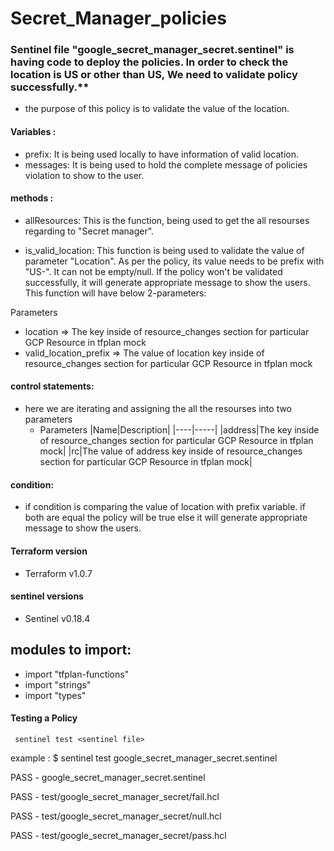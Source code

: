 # Secret_Manager_policies


### Sentinel file "google_secret_manager_secret.sentinel" is having code to deploy the policies. In order to check the location is US or other than US, We need to validate  policy successfully.**

* the purpose of this policy is to validate the value of the location.

#### Variables :

* prefix: It is being used locally to have information of valid location.
* messages: It is being used to hold the complete message of policies violation to show to the user.

#### methods :

* allResources: This is the function, being used to get the all resourses regarding to "Secret manager".


* is_valid_location: This function is being used to validate the value of parameter "Location". As per the policy, its value needs to be prefix with "US-". It can not be empty/null. If the policy won't be validated successfully, it will generate appropriate message to show the users. This function will have below 2-parameters:

Parameters
* location => The key inside of resource_changes section for particular GCP Resource in tfplan mock
* valid_location_prefix => The value of location key inside of resource_changes section for particular GCP Resource in tfplan mock

#### control statements: 
* here we are iterating and assigning the all the resourses into two parameters 
    * Parameters
      |Name|Description|
      |----|-----|
      |address|The key inside of resource_changes section for particular GCP Resource in tfplan mock|
      |rc|The value of address key inside of resource_changes section for particular GCP Resource in tfplan mock|

#### condition:
* if condition is comparing the value of location with prefix variable. if both are equal the policy will be true else it will generate appropriate message to show the users.


#### Terraform version
* Terraform v1.0.7

#### sentinel versions
* Sentinel v0.18.4



modules to import:
------------------
* import "tfplan-functions"
* import "strings"
* import "types"


#### Testing a Policy
     sentinel test <sentinel file>

example :
$  sentinel test google_secret_manager_secret.sentinel

  PASS - google_secret_manager_secret.sentinel

  PASS - test/google_secret_manager_secret/fail.hcl

  PASS - test/google_secret_manager_secret/null.hcl
  
  PASS - test/google_secret_manager_secret/pass.hcl







